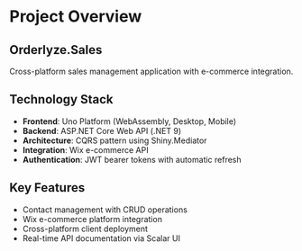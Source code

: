 # Project Overview

## Orderlyze.Sales
Cross-platform sales management application with e-commerce integration.

## Technology Stack
- **Frontend**: Uno Platform (WebAssembly, Desktop, Mobile)
- **Backend**: ASP.NET Core Web API (.NET 9)
- **Architecture**: CQRS pattern using Shiny.Mediator
- **Integration**: Wix e-commerce API
- **Authentication**: JWT bearer tokens with automatic refresh

## Key Features
- Contact management with CRUD operations
- Wix e-commerce platform integration
- Cross-platform client deployment
- Real-time API documentation via Scalar UI